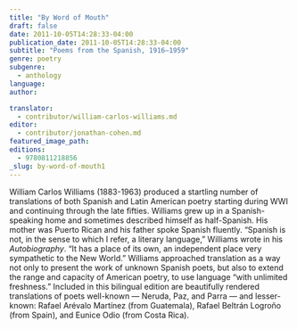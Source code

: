 ```yaml
---
title: "By Word of Mouth"
draft: false
date: 2011-10-05T14:28:33-04:00
publication_date: 2011-10-05T14:28:33-04:00
subtitle: "Poems from the Spanish, 1916–1959"
genre: poetry
subgenre:
  - anthology
language:
author:

translator:
  - contributor/william-carlos-williams.md
editor:
  - contributor/jonathan-cohen.md
featured_image_path:
editions:
  - 9780811218856
_slug: by-word-of-mouth1
---
```


William Carlos Williams (1883-1963) produced a startling number of translations of both Spanish and Latin American poetry starting during WWI and continuing through the late fifties. Williams grew up in a Spanish-speaking home and sometimes described himself as half-Spanish. His mother was Puerto Rican and his father spoke Spanish fluently. “Spanish is not, in the sense to which I refer, a literary language,” Williams wrote in his _Autobiography_. “It has a place of its own, an independent place very sympathetic to the New World.” Williams approached translation as a way not only to present the work of unknown Spanish poets, but also to extend the range and capacity of American poetry, to use language “with unlimited freshness.” Included in this bilingual edition are beautifully rendered translations of poets well-known — Neruda, Paz, and Parra — and lesser-known: Rafael Arévalo Martínez (from Guatemala), Rafael Beltrán Logroño (from Spain), and Eunice Odio (from Costa Rica).

